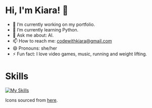 # Hi, I'm Kiara! 👋

- 🔭 I’m currently working on my portfolio.
- 🌱 I’m currently learning Python.
- 💬 Ask me about: AI.
- 📫 How to reach me: codewithkiara@gmail.com
- 😄 Pronouns: she/her
- ⚡ Fun fact: I love video games, music, running and weight lifting. 

# Skills 

[![My Skills](https://skillicons.dev/icons?i=js,html,css,apollo,babel,bootstrap,git,github,graphql,heroku,mongodb,mysql,netlify,nodejs,react,redux,regex,sqlite,sequelize,tailwind,webpack)](https://skillicons.dev)

Icons sourced from [here](https://github.com/tandpfun/skill-icons#icons-list).

